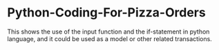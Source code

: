 # Python-Coding-For-Pizza-Orders
This shows the use of the input function and the if-statement in python language, and it could be used as a model or other related transactions.
